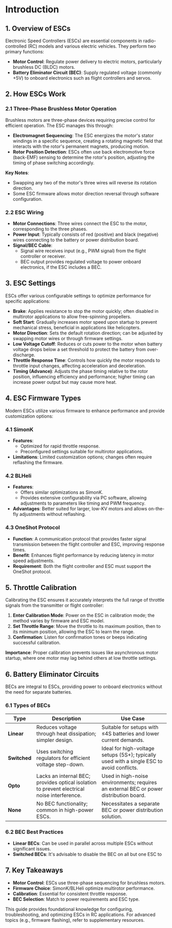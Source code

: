 # Introduction

## 1. Overview of ESCs

Electronic Speed Controllers (ESCs) are essential components in radio-controlled (RC) models and various electric vehicles. They perform two primary functions:

- **Motor Control**: Regulate power delivery to electric motors, particularly brushless DC (BLDC) motors.
- **Battery Eliminator Circuit (BEC)**: Supply regulated voltage (commonly +5V) to onboard electronics such as flight controllers and servos.

## 2. How ESCs Work

### 2.1 Three-Phase Brushless Motor Operation

Brushless motors are three-phase devices requiring precise control for efficient operation. The ESC manages this through:

- **Electromagnet Sequencing**: The ESC energizes the motor's stator windings in a specific sequence, creating a rotating magnetic field that interacts with the rotor's permanent magnets, producing motion.
- **Rotor Position Detection**: ESCs often use back electromotive force (back-EMF) sensing to determine the rotor's position, adjusting the timing of phase switching accordingly.

**Key Notes**:

- Swapping any two of the motor's three wires will reverse its rotation direction.
- Some ESC firmware allows motor direction reversal through software configuration.

### 2.2 ESC Wiring

- **Motor Connections**: Three wires connect the ESC to the motor, corresponding to the three phases.
- **Power Input**: Typically consists of red (positive) and black (negative) wires connecting to the battery or power distribution board.
- **Signal/BEC Cable**:
  - Signal wire receives input (e.g., PWM signal) from the flight controller or receiver.
  - BEC output provides regulated voltage to power onboard electronics, if the ESC includes a BEC.

## 3. ESC Settings

ESCs offer various configurable settings to optimize performance for specific applications:

- **Brake**: Applies resistance to stop the motor quickly; often disabled in multirotor applications to allow free-spinning propellers.
- **Soft Start**: Gradually increases motor speed upon startup to prevent mechanical stress, beneficial in applications like helicopters.
- **Motor Direction**: Sets the default rotation direction; can be adjusted by swapping motor wires or through firmware settings.
- **Low Voltage Cutoff**: Reduces or cuts power to the motor when battery voltage drops below a set threshold to protect the battery from over-discharge.
- **Throttle Response Time**: Controls how quickly the motor responds to throttle input changes, affecting acceleration and deceleration.
- **Timing (Advance)**: Adjusts the phase timing relative to the rotor position, influencing efficiency and performance; higher timing can increase power output but may cause more heat.

## 4. ESC Firmware Types

Modern ESCs utilize various firmware to enhance performance and provide customization options:

### 4.1 SimonK

- **Features**:
  - Optimized for rapid throttle response.
  - Preconfigured settings suitable for multirotor applications.
- **Limitations**: Limited customization options; changes often require reflashing the firmware.

### 4.2 BLHeli

- **Features**:
  - Offers similar optimizations as SimonK.
  - Provides extensive configurability via PC software, allowing adjustments to parameters like timing and PWM frequency.
- **Advantages**: Better suited for larger, low-KV motors and allows on-the-fly adjustments without reflashing.

### 4.3 OneShot Protocol

- **Function**: A communication protocol that provides faster signal transmission between the flight controller and ESC, improving response times.
- **Benefit**: Enhances flight performance by reducing latency in motor speed adjustments.
- **Requirement**: Both the flight controller and ESC must support the OneShot protocol.

## 5. Throttle Calibration

Calibrating the ESC ensures it accurately interprets the full range of throttle signals from the transmitter or flight controller:

1. **Enter Calibration Mode**: Power on the ESC in calibration mode; the method varies by firmware and ESC model.
2. **Set Throttle Range**: Move the throttle to its maximum position, then to its minimum position, allowing the ESC to learn the range.
3. **Confirmation**: Listen for confirmation tones or beeps indicating successful calibration.

**Importance**: Proper calibration prevents issues like asynchronous motor startup, where one motor may lag behind others at low throttle settings.

## 6. Battery Eliminator Circuits

BECs are integral to ESCs, providing power to onboard electronics without the need for separate batteries.

### 6.1 Types of BECs

| Type       | Description                                                                 | Use Case                          |
|------------|-----------------------------------------------------------------------------|-----------------------------------|
| **Linear** | Reduces voltage through heat dissipation; simpler design.                 | Suitable for setups with ≤4S batteries and lower current demands. |
| **Switched** | Uses switching regulators for efficient voltage step-down.             | Ideal for high-voltage setups (5S+); typically used with a single ESC to avoid conflicts. |
| **Opto**   | Lacks an internal BEC; provides optical isolation to prevent electrical noise interference. | Used in high-noise environments; requires an external BEC or power distribution board. |
| **None**   | No BEC functionality; common in high-power ESCs.                         | Necessitates a separate BEC or power distribution solution. |

### 6.2 BEC Best Practices

- **Linear BECs**: Can be used in parallel across multiple ESCs without significant issues.
- **Switched BECs**: It's advisable to disable the BEC on all but one ESC to 

## **7. Key Takeaways**  
- **Motor Control**: ESCs use three-phase sequencing for brushless motors.  
- **Firmware Choice**: SimonK/BLHeli optimize multirotor performance.  
- **Calibration**: Essential for consistent throttle response.  
- **BEC Selection**: Match to power requirements and ESC type.  

This guide provides foundational knowledge for configuring, troubleshooting, and optimizing ESCs in RC applications. For advanced topics (e.g., firmware flashing), refer to supplementary resources.
